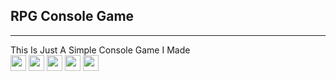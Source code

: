 ## RPG Console Game
---
This Is Just A Simple Console Game I Made
<br/>
<img height="25px" src="https://tokei.rs/b1/github/KanatiMC/RPG-Console-Game?category=code">
<img height="25px" src="https://tokei.rs/b1/github/KanatiMC/RPG-Console-Game?category=blanks">
<img height="25px" src="https://tokei.rs/b1/github/KanatiMC/RPG-Console-Game?category=files">
<img height="25px" src="https://tokei.rs/b1/github/KanatiMC/RPG-Console-Game?category=lines">
<img height="25px" src="https://tokei.rs/b1/github/KanatiMC/RPG-Console-Game?category=comments">
